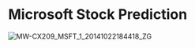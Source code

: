 # Microsoft Stock Prediction 

![MW-CX209_MSFT_1_20141022184418_ZG](https://github.com/cbake105/Machine_Learning_Stock_Prediction/assets/133677209/f2dccf01-5d28-4ab0-9dfd-04ba9f3de15a)
